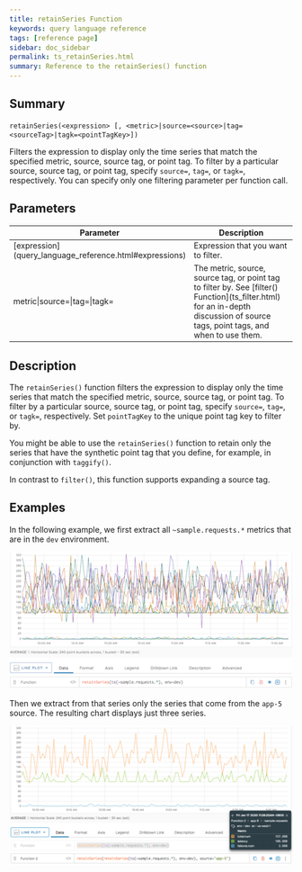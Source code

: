 ```yaml
---
title: retainSeries Function
keywords: query language reference
tags: [reference page]
sidebar: doc_sidebar
permalink: ts_retainSeries.html
summary: Reference to the retainSeries() function
---
```


## Summary
```
retainSeries(<expression> [, <metric>|source=<source>|tag=<sourceTag>|tagk=<pointTagKey>])
```

Filters the expression to display only the time series that match the specified metric, source, source tag, or point tag.  To filter by a particular source, source tag, or point tag, specify `source=`, `tag=`, or `tagk=`, respectively. You can specify only one filtering parameter per function call.

<!-- No key is required to retain a metric. =>What does that mean? -->

## Parameters
<table>
<tbody>
<thead>
<tr><th width="20%">Parameter</th><th width="80%">Description</th></tr>
</thead>
<tr>
<td markdown="span"> [expression](query_language_reference.html#expressions)</td>
<td>Expression that you want to filter.</td>
</tr>
<tr>
<td>metric&vert;source=&vert;tag=&vert;tagk=</td>
<td markdown="span">The metric, source, source tag, or point tag to filter by. See [filter() Function](ts_filter.html) for an in-depth discussion of source tags, point tags, and when to use them. </td></tr>
</tbody>
</table>

## Description

The `retainSeries()` function filters the expression to display only the time series that match the specified metric, source, source tag, or point tag. To filter by a particular source, source tag, or point tag, specify `source=`, `tag=`, or `tagk=`, respectively. Set `pointTagKey` to the unique point tag key to filter by.

You might be able to use the `retainSeries()` function to retain only the series that have the synthetic point tag that you define, for example, in conjunction with `taggify()`.

In contrast to `filter()`, this function supports expanding a source tag.


## Examples

In the following example, we first extract all `~sample.requests.*` metrics that are in the `dev` environment.

![retain series 1](images/ts_retain_series_1.png)

Then we extract from that series only the series that come from the `app-5` source. The resulting chart displays just three series.

![retain series 2](images/ts_retain_series_2.png)
